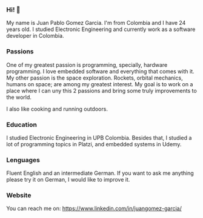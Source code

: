 ### Hi! 👋

My name is Juan Pablo Gomez Garcia. I'm from Colombia and I have 24 years old. I studied Electronic Engineering and currently work as a software developer in Colombia.

### Passions
One of my greatest passion is programming, specially, hardware programming. I love embedded software and everything that comes with it. 
My other passion is the space exploration. Rockets, orbital mechanics, humans on space; are among my greatest interest. 
My goal is to work on a place where I can uny this 2 passions and bring some truly improvements to the world.

I also like cooking and running outdoors.

### Education
I studied Electronic Engineering in UPB Colombia. Besides that, I studied a lot of programming topics in Platzi, and embedded systems in Udemy. 


### Lenguages
Fluent English and an intermediate German. If you want to ask me anything please try it on German, I would like to improve it.

### Website
You can reach me on:
https://www.linkedin.com/in/juangomez-garcia/
